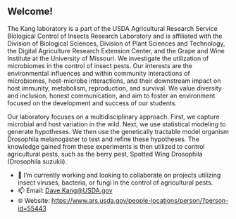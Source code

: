 ## Welcome!

The Kang laboratory is a part of the USDA Agricultural Research Service Biological Control of Insects Research Laboratory and is affiliated with the Division of Biological Sciences, Division of Plant Sciences and Technology, the Digital Agriculture Research Extension Center, and the Grape and Wine Institute at the University of Missouri. We investigate the utilization of microbiomes in the control of insect pests. Our interests are the environmental influences and within community interactions of microbiomes, host-microbe interactions, and their downstream impact on host immunity, metabolism, reproduction, and survival. We value diversity and inclusion, honest communication, and aim to foster an environment focused on the development and success of our students.

Our laboratory focuses on a multidisciplinary approach. First, we capture microbial and host variation in the wild. Next, we use statistical modeling to generate hypotheses.  We then use the genetically tractable model organism Drosophila melanogaster to test and refine these hypotheses. The knowledge gained from these experiments is then utilized to control agricultural pests, such as the berry pest, Spotted Wing Drosophila (Drosophila suzukii). 

 - 🔭 I’m currently working and looking to collaborate on projects utilizing insect viruses, bacteria, or fungi in the control of agricultural pests.
 - 📫 Email: Dave.Kang@USDA.gov
 - 🌐 Website: https://www.ars.usda.gov/people-locations/person/?person-id=55443 

<!--
**DavidKang-USDA/DavidKang-USDA** is a ✨ _special_ ✨ repository because its `README.md` (this file) appears on your GitHub profile.
I am Dave Kang, a USDA ARS scientist.

- 🔭 I’m currently working and looking to collaborate on projects utilizing insect microbiomes in the control of agricultural pests.
- 📫 Reach me at Dave.Kang@USDA.gov
-->
